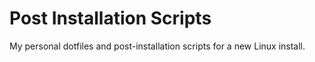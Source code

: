 # Post Installation Scripts
My personal dotfiles and post-installation scripts for a new Linux install.
